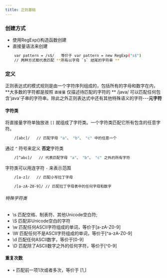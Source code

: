 ```yaml
---
title: 正则基础
---
```


### 创建方式

* 使用RegExp()构造函数创建
* 直接量语法来创建

```bash
    var pattern = /s$/   等价于 var pattern = new RegExp("s$")
    // 两种方式都代表匹配 **所有以字母 `s` 结尾的字符串 **
```

### 定义

正则表达式的模式规则是由一个字符序列组成的，包括所有的字母和数字在内，**大多数的字符都是按照 `直接量` 仅描述待匹配的字符的 **
/java/ 可以匹配任何包含'java'子串的字符串。除此之外正则表达式中还有其他特殊语义的字符---**元字符**

#### 字符类

将直接量字符单独放进 `[]` 就组成了字符类。一个字符类匹配它所有包含的任意字符。

```bash
    /[abc]/   // 匹配字母 "a"、 "b"、 "c" 中的任意一个
```

通过 `^` 符号来定义 **否定**字符类
```bash
    /[^abc]/   // 代表匹配字母 "a"、 "b"、 "c" 之外的所有字符
```

字符类可以用连字符 `-` 来表示范围

```bash
    /[a-z]/   // 匹配小写拉丁字母
```

```bash
    /[a-zA-Z0-9]/ // 匹配拉丁字母表中的任何字母和数字
```

###### 特殊字符类

* \s 匹配空格、制表符、其他Unicode空白符;
* \S 匹配非Unicode空白的字符
* \w 匹配任何ASCII字符组成的单词，等价于[a-zA-Z0-9]
* \W 匹配任何不是ASCII字符组成的单词，等价于[^a-zA-Z0-9]
* \d 匹配任何ASCII数字，等价于[0-9]
* \D 匹配除了ASCII数字之外的任何字符，等价于[^0-9]

#### 重复次数

* `+` 匹配前一项1次或者多次，等价于 [1,]






















